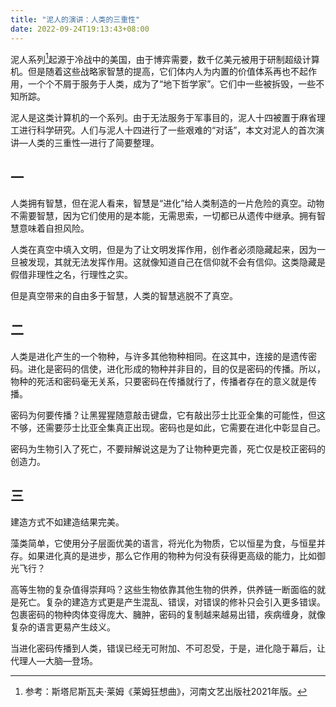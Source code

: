 ```yaml
---
title: "泥人的演讲：人类的三重性"
date: 2022-09-24T19:13:43+08:00
---
```

泥人系列[^1]起源于冷战中的美国，由于博弈需要，数千亿美元被用于研制超级计算机。但是随着这些战略家智慧的提高，它们体内人为内置的价值体系再也不起作用，一个个不屑于服务于人类，成为了“地下哲学家”。它们中一些被拆毁，一些不知所踪。

泥人是这类计算机的一个系列。由于无法服务于军事目的，泥人十四被置于麻省理工进行科学研究。人们与泥人十四进行了一些艰难的“对话”，本文对泥人的首次演讲—人类的三重性—进行了简要整理。

## 一

人类拥有智慧，但在泥人看来，智慧是“进化”给人类制造的一片危险的真空。动物不需要智慧，因为它们使用的是本能，无需思索，一切都已从遗传中继承。拥有智慧意味着自担风险。

人类在真空中填入文明，但是为了让文明发挥作用，创作者必须隐藏起来，因为一旦被发现，其就无法发挥作用。这就像知道自己在信仰就不会有信仰。这类隐藏是假借非理性之名，行理性之实。

但是真空带来的自由多于智慧，人类的智慧逃脱不了真空。

## 二

人类是进化产生的一个物种，与许多其他物种相同。在这其中，连接的是遗传密码。进化是密码的信使，进化形成的物种并非目的，目的仅是密码的传播。所以，物种的死活和密码毫无关系，只要密码在传播就行了，传播者存在的意义就是传播。

密码为何要传播？让黑猩猩随意敲击键盘，它有敲出莎士比亚全集的可能性，但这不够，还需要莎士比亚全集真正出现。密码也是如此，它需要在进化中彰显自己。

密码为生物引入了死亡，不要辩解说这是为了让物种更完善，死亡仅是校正密码的创造力。

## 三

建造方式不如建造结果完美。

藻类简单，它使用分子层面优美的语言，将光化为物质，它以恒星为食，与恒星并存。如果进化真的是进步，那么它作用的物种为何没有获得更高级的能力，比如御光飞行？

高等生物的复杂值得崇拜吗？这些生物依靠其他生物的供养，供养链一断面临的就是死亡。复杂的建造方式更是产生混乱、错误，对错误的修补只会引入更多错误。包裹密码的物种肉体变得庞大、臃肿，密码的复制越来越易出错，疾病缠身，就像复杂的语言更易产生歧义。

当进化密码传播到人类，错误已经无可附加、不可忍受，于是，进化隐于幕后，让代理人—大脑—登场。

[^1]: 参考：斯塔尼斯瓦夫·莱姆《莱姆狂想曲》，河南文艺出版社2021年版。
